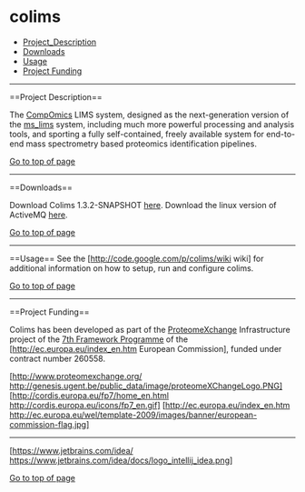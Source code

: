 # colims

 * [Project_Description](#project-description)
 * [Downloads](#downloads)
 * [Usage](#usage)
 * [Project Funding](#project-funding)

----

==Project Description==

The [CompOmics](http://www.compomics.com) LIMS system, designed as the next-generation version of the [ms_lims](http://code.google.com/p/ms-lims) system, including much more powerful processing and analysis tools, and sporting a fully self-contained, freely available system for end-to-end mass spectrometry based proteomics identification pipelines.

[Go to top of page](#colims)

----

==Downloads==

Download Colims 1.3.2-SNAPSHOT [here](http://genesis.ugent.be/colims/colims-1.3.2-SNAPSHOT.7z). Download the linux version of ActiveMQ [here](http://genesis.ugent.be/colims/apache-activemq-5.9.0.tar.gz).

[Go to top of page](#colims)

----

==Usage==
See the [http://code.google.com/p/colims/wiki wiki] for additional information on how to setup, run and configure colims.

[Go to top of page](#colims)

----

==Project Funding==

Colims has been developed as part of the [ProteomeXchange](http://www.proteomexchange.org) Infrastructure project of the [7th Framework Programme](http://cordis.europa.eu/fp7/home_en.html) of the [http://ec.europa.eu/index_en.htm European Commission], funded under contract number 260558.

[http://www.proteomexchange.org/ http://genesis.ugent.be/public_data/image/proteomeXChangeLogo.PNG] 
[http://cordis.europa.eu/fp7/home_en.html http://cordis.europa.eu/icons/fp7_en.gif]
[http://ec.europa.eu/index_en.htm http://ec.europa.eu/wel/template-2009/images/banner/european-commission-flag.jpg]

----

[https://www.jetbrains.com/idea/ https://www.jetbrains.com/idea/docs/logo_intellij_idea.png]

[Go to top of page](#colims)

